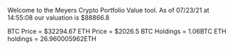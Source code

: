 Welcome to the Meyers Crypto Portfolio Value tool. 
As of 07/23/21 at 14:55:08 our valuation is $88866.8 

BTC Price = $32294.67
 ETH Price = $2026.5
BTC Holdings = 1.06BTC
 ETH holdings = 26.960005962ETH 
